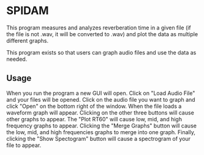 # SPIDAM
 
This program measures and analyzes reverberation time in a given file (if the file is not .wav, it will be converted to .wav) and plot the data as multiple different graphs.

This program exists so that users can graph audio files and use the data as needed.

## Usage

When you run the program a new GUI will open. Click on "Load Audio File" and your files will be opened. Click on the audio file you want to graph and click "Open" on the bottom right of the window. When the file loads a waveform graph will appear. Clicking on the other three buttons will cause other graphs to appear. The "Plot RT60" will cause low, mid, and high frequency graphs to appear. Clicking the "Merge Graphs" button will cause the low, mid, and high frequencies graphs to merge into one graph. Finally, clicking the "Show Spectogram" button will cause a spectrogram of your file to appear.
